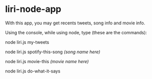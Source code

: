 # liri-node-app

With this app, you may get recents tweets, song info and movie info.

Using the console, while using node, type (these are the commands):

node liri.js my-tweets 

node liri.js spotify-this-song *(song name here)*

node liri.js movie-this *(movie name here)*

node liri.js do-what-it-says